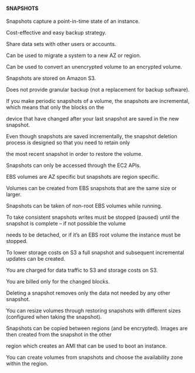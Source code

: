 #### SNAPSHOTS


Snapshots capture a point-in-time state of an instance.


Cost-effective and easy backup strategy.


Share data sets with other users or accounts.


Can be used to migrate a system to a new AZ or region.


Can be used to convert an unencrypted volume to an encrypted volume.


Snapshots are stored on Amazon S3.


Does not provide granular backup (not a replacement for backup software).


If you make periodic snapshots of a volume, the snapshots are incremental, which means that only the blocks on the

device that have changed after your last snapshot are saved in the new snapshot.


Even though snapshots are saved incrementally, the snapshot deletion process is designed so that you need to retain only

the most recent snapshot in order to restore the volume.


Snapshots can only be accessed through the EC2 APIs.


EBS volumes are AZ specific but snapshots are region specific.


Volumes can be created from EBS snapshots that are the same size or larger.


Snapshots can be taken of non-root EBS volumes while running.


To take consistent snapshots writes must be stopped (paused) until the snapshot is complete – if not possible the volume

needs to be detached, or if it’s an EBS root volume the instance must be stopped.


To lower storage costs on S3 a full snapshot and subsequent incremental updates can be created.


You are charged for data traffic to S3 and storage costs on S3.


You are billed only for the changed blocks.


Deleting a snapshot removes only the data not needed by any other snapshot.


You can resize volumes through restoring snapshots with different sizes (configured when taking the snapshot).


Snapshots can be copied between regions (and be encrypted). Images are then created from the snapshot in the other

region which creates an AMI that can be used to boot an instance.


You can create volumes from snapshots and choose the availability zone within the region.

